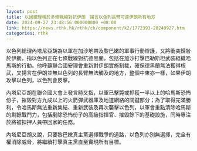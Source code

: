 ```yaml
---
layout: post
title: 以國總理稱於多條戰線對抗伊朗　揚言以色列長臂可達伊朗所有地方
date: 2024-09-27 23:48:56.000000000 +08:00
link: https://news.rthk.hk/rthk/ch/component/k2/1772393-20240927.htm
categories: rthk
---
```


以色列總理內塔尼亞胡為以軍在加沙地帶及黎巴嫩的軍事行動辯護，又將衝突歸咎於伊朗，指以色列正在七條戰線對抗德黑蘭，包括在加沙打擊巴勒斯坦武裝組織哈馬斯的行動。他呼籲聯合國安理會重新對伊朗實施制裁，確保德黑蘭無法獲得核武，又揚言在伊朗並無以色列的長臂無法觸及的地方，整個中東亦一樣，如果伊朗攻擊以色列，以色列會反擊。

內塔尼亞胡在聯合國大會上發言時又指，以軍已擊斃或抓獲一半以上的哈馬斯恐怖份子，摧毀對方九成以上的火箭彈武器庫及地道網絡的關鍵部分；為了取得完滿勝利，令哈馬斯無法重新集結、重新武裝及再次襲擊以色列，以軍會重點清除哈馬斯的剩餘戰鬥力，包括剷除恐怖份子的高級指揮官、摧毀餘下的基礎設施，同時專注於將被扣押人員帶回家的任務。

內塔尼亞胡又說，只要黎巴嫩真主黨選擇戰爭的道路，以色列亦別無選擇，完全有權消除威脅，將繼續打擊真主黨直至實現所有目標。

